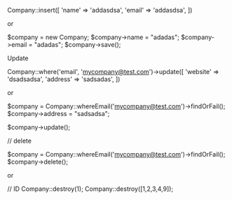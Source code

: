 Company::insert([
    'name' => 'addasdsa',
    'email' => 'addasdsa',
])

or

$company = new Company;
$company->name = "adadas";
$company->email = "adadas";
$company->save();

Update

Company::where('email', 'mycompany@test.com')->update([
    'website' => 'dsadsadsa',
    'address' => 'sadsadas',
])

or 

$company = Company::whereEmail('mycompany@test.com')->findOrFail();
$company->address = "sadsadsa";

$company->update();

// delete

$company = Company::whereEmail('mycompany@test.com')->findOrFail();
$company->delete();

or 

// ID
Company::destroy(1);
Company::destroy([1,2,3,4,9]);


